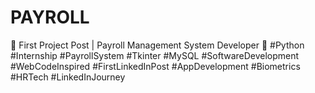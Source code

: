 # PAYROLL
🔷 First Project Post | Payroll Management System Developer 🔷
#Python #Internship #PayrollSystem #Tkinter #MySQL #SoftwareDevelopment #WebCodeInspired #FirstLinkedInPost #AppDevelopment #Biometrics #HRTech #LinkedInJourney
